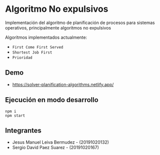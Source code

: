 # Algoritmo No expulsivos

Implementación del algoritmo de planificación de procesos para sistemas operativos, principalmente algoritmos no expulsivos 

Algoritmos implementados actualmente:
 - `First Come First Served`
 - `Shortest Job First`
 - `Prioridad`

## Demo

- https://solver-planification-algorithms.netlify.app/

## Ejecución en modo desarrollo

```console
npm i
npm start
```

## Integrantes

- Jesus Manuel Leiva Bermudez - (20191020132)
- Sergio David Paez Suarez - (20191020167)
